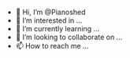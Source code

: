 - 👋 Hi, I’m @Pianoshed
- 👀 I’m interested in ...
- 🌱 I’m currently learning ...
- 💞️ I’m looking to collaborate on ...
- 📫 How to reach me ...

<!---
Pianoshed/Pianoshed is a ✨ special ✨ repository because its `README.md` (this file) appears on your GitHub profile.
You can click the Preview link to take a look at your changes.
--->
